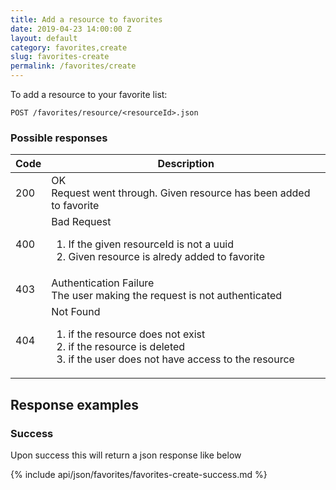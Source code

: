 ```yaml
---
title: Add a resource to favorites
date: 2019-04-23 14:00:00 Z
layout: default
category: favorites,create
slug: favorites-create
permalink: /favorites/create
---
```


To add a resource to your favorite list:

```
POST /favorites/resource/<resourceId>.json
```

### Possible responses

<table class="table-parameters">
    <thead>
        <tr>
            <th>Code</th>
            <th>Description</th>
        </tr>
    </thead>
    <tbody>
        <tr>
            <td>200</td>
            <td>OK<br/>
            Request went through. Given resource has been added to favorite</td>
        </tr>
        <tr>
            <td>400</td>
            <td>Bad Request<br/>
                <ol>
                    <li>If the given resourceId is not a uuid</li>
                    <li>Given resource is alredy added to favorite</li>
                </ol>
            </td>
        </tr>
        <tr>
            <td>403</td>
            <td>Authentication Failure<br/>
            The user making the request is not authenticated</td>
        </tr>
        <tr>
            <td>404</td>
            <td>Not Found
                <ol>
                    <li>if the resource does not exist</li>
                    <li>if the resource is deleted</li>
                    <li>if the user does not have access to the resource</li>
                </ol>
            </td>
        </tr>
    </tbody>
</table>

## Response examples
### Success

Upon success this will return a json response like below

{% include api/json/favorites/favorites-create-success.md %}
